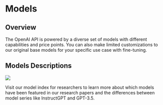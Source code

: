 # Models
## Overview
The OpenAI API is powered by a diverse set of models with different capabilities and price points. You can also make limited customizations to our original base models for your specific use case with fine-tuning.

## Models Descriptions
<img src="images/models.png" />

Visit our model index for researchers to learn more about which models have been featured in our research papers and the differences between model series like InstructGPT and GPT-3.5.

